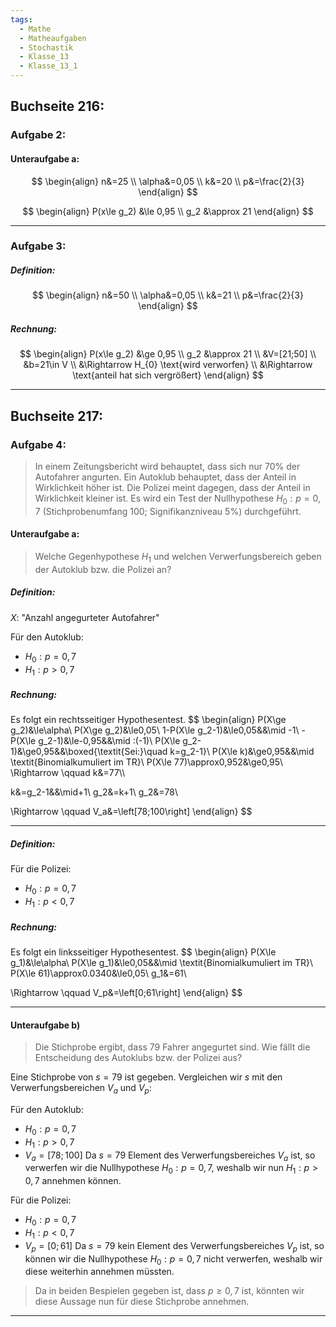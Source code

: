 ```yaml
---
tags:
  - Mathe
  - Matheaufgaben
  - Stochastik
  - Klasse_13
  - Klasse_13_1
---
```

## Buchseite 216:
### Aufgabe 2:
#### Unteraufgabe a:

$$
\begin{align}
n&=25 \\
\alpha&=0,05 \\
k&=20 \\
p&=\frac{2}{3}
\end{align}
$$



$$
\begin{align}
P(x\le g_2) &\le 0,95 \\
g_2 &\approx 21
\end{align}
$$

---

### Aufgabe 3:
##### Definition:
$$
\begin{align}
n&=50 \\
\alpha&=0,05 \\
k&=21 \\
p&=\frac{2}{3}
\end{align}
$$
##### Rechnung:
$$ \begin{align}
P(x\le g_2) &\ge 0,95 \\
 g_2 &\approx 21 \\
&V=[21;50] \\
&b=21\in V \\
&\Rightarrow H_{0} \text{wird verworfen} \\
&\Rightarrow \text{anteil hat sich vergrößert}
\end{align}
$$

---

## Buchseite 217:
### Aufgabe 4:
> In einem Zeitungsbericht wird behauptet, dass sich nur $70\%$ der Autofahrer angurten. Ein Autoklub behauptet, dass der Anteil in Wirklichkeit höher ist. Die Polizei meint dagegen, dass der Anteil in Wirklichkeit kleiner ist. Es wird ein Test der Nullhypothese $H_0:p=0,7$ (Stichprobenumfang $100$; Signifikanzniveau $5\%$) durchgeführt.

#### Unteraufgabe a:
> Welche Gegenhypothese $H_1$ und welchen Verwerfungsbereich geben der Autoklub bzw. die Polizei an?

##### Definition:
$X:$ "Anzahl angegurteter Autofahrer"

Für den Autoklub:
- $H_0:p=0,7$
- $H_1:p>0,7$
##### Rechnung:
Es folgt ein rechtsseitiger Hypothesentest.
$$
\begin{align}
 P(X\ge g_2)&\le\alpha\\
 P(X\ge g_2)&\le0,05\\
 1-P(X\le g_2-1)&\le0,05&&\mid -1\\
 -P(X\le g_2-1)&\le-0,95&&\mid :(-1)\\
 P(X\le g_2-1)&\ge0,95&&\boxed{\textit{Sei:}\quad k=g_2-1}\\
 P(X\le k)&\ge0,95&&\mid \textit{Binomialkumuliert im TR}\\
 P(X\le 77)\approx0,952&\ge0,95\\
 \Rightarrow \qquad k&=77\\\\
 
 k&=g_2-1&&\mid+1\\
 g_2&=k+1\\
 g_2&=78\\
 
 \Rightarrow \qquad V_a&=\left[78;100\right]
\end{align}
$$

---

##### Definition:
Für die Polizei:
- $H_0:p=0,7$
- $H_1:p<0,7$

##### Rechnung:
Es folgt ein linksseitiger Hypothesentest.
$$
\begin{align}
 P(X\le g_1)&\le\alpha\\
 P(X\le g_1)&\le0,05&&\mid \textit{Binomialkumuliert im TR}\\
 P(X\le 61)\approx0.0340&\le0,05\\
 g_1&=61\\
 
 \Rightarrow \qquad V_p&=\left[0;61\right]
\end{align}
$$

---

#### Unteraufgabe b)
> Die Stichprobe ergibt, dass $79$ Fahrer angegurtet sind. Wie fällt die Entscheidung des Autoklubs bzw. der Polizei aus?

Eine Stichprobe von $s=79$ ist gegeben. Vergleichen wir $s$ mit den Verwerfungsbereichen $V_a$ und $V_p$:

Für den Autoklub:
- $H_0:p=0,7$
- $H_1:p>0,7$
- $V_a=\left[78;100\right]$
Da $s=79$ Element des Verwerfungsbereiches $V_a$ ist, so verwerfen wir die Nullhypothese $H_0:p=0,7$, weshalb wir nun $H_1:p>0,7$ annehmen können.

Für die Polizei:
- $H_0:p=0,7$
- $H_1:p<0,7$
- $V_p=\left[0;61\right]$
Da $s=79$ kein Element des Verwerfungsbereiches $V_p$ ist, so können wir die Nullhypothese $H_0:p=0,7$ nicht verwerfen, weshalb wir diese weiterhin annehmen müssten.

>Da in beiden Bespielen gegeben ist, dass $p\ge0,7$ ist, könnten wir diese Aussage nun für diese Stichprobe annehmen.

---

